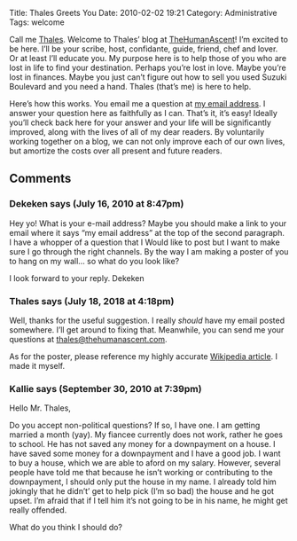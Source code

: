 Title: Thales Greets You
Date: 2010-02-02 19:21
Category: Administrative
Tags: welcome

Call me [Thales](http://en.wikipedia.org/wiki/Thales). Welcome to Thales’ blog at [TheHumanAscent](http://www.thehumanascent.com/)! I’m excited to be here. I’ll be your scribe, host, confidante, guide, friend, chef and lover. Or at least I’ll educate you. My purpose here is to help those of you who are lost in life to find your destination. Perhaps you’re lost in love. Maybe you’re lost in finances. Maybe you just can’t figure out how to sell you used Suzuki Boulevard and you need a hand. Thales (that’s me) is here to help.

Here’s how this works. You email me a question at [my email address](mailto:thales@thehumanascent.com). I answer your question here as faithfully as I can. That’s it, it’s easy! Ideally you’ll check back here for your answer and your life will be significantly improved, along with the lives of all of my dear readers. By voluntarily working together on a blog, we can not only improve each of our own lives, but amortize the costs over all present and future readers.

## Comments

### Dekeken says (July 16, 2010 at 8:47pm)

Hey yo! What is your e-mail address? Maybe you should make a link to your email where it says “my email address” at the top of the second paragraph. I have a whopper of a question that I Would like to post but I want to make sure I go through the right channels. By the way I am making a poster of you to hang on my wall… so what do you look like?

I look forward to your reply.
Dekeken

### Thales says (July 18, 2018 at 4:18pm)

Well, thanks for the useful suggestion. I really *should* have my email posted somewhere. I’ll get around to fixing that. Meanwhile, you can send me your questions at thales@thehumanascent.com.

As for the poster, please reference my highly accurate [Wikipedia article](http://en.wikipedia.org/wiki/Thales). I made it myself.

### Kallie says (September 30, 2010 at 7:39pm)

Hello Mr. Thales,

Do you accept non-political questions? If so, I have one. I am getting married a month (yay). My fiancee currently does not work, rather he goes to school. He has not saved any money for a downpayment on a house. I have saved some money for a downpayment and I have a good job. I want to buy a house, which we are able to aford on my salary. However, several people have told me that because he isn’t working or contributing to the downpayment, I should only put the house in my name. I already told him jokingly that he didn’t’ get to help pick (I’m so bad) the house and he got upset. I’m afraid that if I tell him it’s not going to be in his name, he might get really offended.

What do you think I should do?
